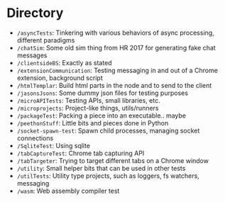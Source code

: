 # Directory

- `/asyncTests`: Tinkering with various behaviors of async processing, different paradigms
- `/chatSim`: Some old sim thing from HR 2017 for generating fake chat messages
- `/clientsideBS`: Exactly as stated
- `/extensionCommunication`: Testing messaging in and out of a Chrome extension, background script
- `/htmlTemplar`: Build html parts in the node and to send to the client
- `/jasonsJsons`: Some dummy json files for testing purposes
- `/microAPITests`: Testing APIs, small libraries, etc.
- `/microprojects`: Project-like things, utils/runners
- `/packageTest`: Packing a piece into an executable.. maybe
- `/peethonStuff`: Little bits and pieces done in Python
- `/socket-spawn-test`: Spawn child processes, managing socket connections
- `/SqliteTest`: Using sqlite
- `/tabCaptureTest`: Chrome tab capturing API
- `/tabTargeter`: Trying to target different tabs on a Chrome window
- `/utility`: Small helper bits that can be used in other tests
- `/utilTests`: Utility type projects, such as loggers, fs watchers, messaging
- `/wasm`: Web assembly compiler test